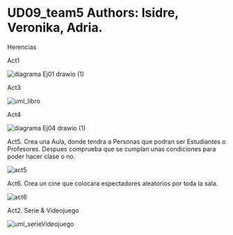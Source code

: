 # UD09_team5  Authors: Isidre, Veronika, Adria.
Herencias

Act1

![diagrama Ej01 drawio (1)](https://user-images.githubusercontent.com/103040138/163668057-c2272b35-f635-48fb-8fc2-e07edf26bbf6.png)

Act3

![uml_libro](https://user-images.githubusercontent.com/89861246/163630471-cc3c5fec-0322-40d3-8f7c-52e7bce06d75.png)

Act4

![diagrama Ej04 drawio (1)](https://user-images.githubusercontent.com/103040138/163668839-65dced53-741e-46ef-a045-7c94fba38a8c.png)

Act5. Crea una Aula, donde tendra a Personas que podran ser Estudiantes o Profesores. Despues comprueba que se cumplan unas condiciones para poder hacer clase o no.

![act5](https://user-images.githubusercontent.com/9555509/163565202-5bc0fe49-4e18-4559-b501-9c029bbbd520.png)

Act6. Crea un cine que colocara espectadores aleatorios por toda la sala.

![act6](https://user-images.githubusercontent.com/9555509/163635582-1ccd1ebf-c71c-4735-9934-83306f0b3250.png)

Act2. Serie & Videojuego

![uml_serieVideojuego](https://user-images.githubusercontent.com/89861246/163683666-747cf998-9edb-45a0-be1e-f5c181afe960.PNG)
